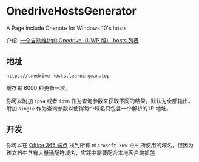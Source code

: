 # OnedriveHostsGenerator
A Page include Onenote for Windows 10's hosts

介绍: [一个自动维护的 Onedrive（UWP 版） hosts 列表](https://learningman.top/archives/245)

## 地址

`https://onedrive-hosts.learningman.top`

缓存每 6000 秒更新一次。

你可以附加 `ipv4` 或者 `ipv6` 作为查询参数来获取不同的结果。默认为全部输出。
附加 `single` 作为查询参数以使得每个域名只包含一个解析的 IP 地址。

## 开发

你可以在 [Office 365 端点](https://docs.microsoft.com/zh-cn/office365/enterprise/office-365-endpoints) 找到所有 `Microsoft 365 应用` 所使用的域名，但因为该文档中含有大量通配符域名，实践中需要配合本地客户端抓包
